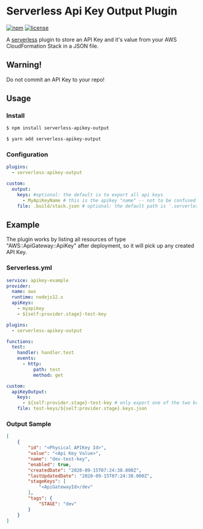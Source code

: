 # Serverless Api Key Output Plugin

[![npm](https://img.shields.io/npm/v/serverless-apikey-output.svg)](https://www.npmjs.com/package/serverless-apikey-output)
[![license](https://img.shields.io/github/license/andrwetomai/serverless-apikey-output.svg)](https://github.com/andrewtomai/serverless-apikey-output/blob/master/LICENSE.md)

A [serverless](https://serverless.com) plugin to store an API Key and it's value from your AWS CloudFormation Stack in a JSON file.

## Warning!
Do not commit an API Key to your repo!

## Usage

### Install
```bash
$ npm install serverless-apikey-output
```

```bash
$ yarn add serverless-apikey-output
```

### Configuration

```yaml
plugins:
  - serverless-apikey-output

custom:
  output:
    keys: #optional: the default is to export all api keys
      - MyApiKeyName # this is the apikey "name" -- not to be confused with the cloudformation logicalId
    file: .build/stack.json # optional: the default path is '.serverless-apikey-output/${self:provider.stage}.keys.json'
```

## Example

The plugin works by listing all resources of type "AWS::ApiGateway::ApiKey" after deployment, so it will pick up any created API Key.

### Serverless.yml

```yaml
service: apikey-example
provider:
  name: aws
  runtime: nodejs12.x
  apiKeys:
    - myapikey
    - ${self:provider.stage}-test-key

plugins:
  - serverless-apikey-output

functions:
  test:
    handler: handler.test
    events:
      - http:
          path: test
          method: get

custom:
  apiKeyOutput:
    keys:
      - ${self:provider.stage}-test-key # only export one of the two keys created
    file: test-keys/${self:provider.stage}.keys.json
```

### Output Sample

```json
[
    {
        "id": "<Physical APIKey Id>",
        "value": "<Api Key Value>",
        "name": "dev-test-key",
        "enabled": true,
        "createdDate": "2020-09-15T07:24:38.000Z",
        "lastUpdatedDate": "2020-09-15T07:24:38.000Z",
        "stageKeys": [
            "<ApiGatewayId>/dev"
        ],
        "tags": {
            "STAGE": "dev"
        }
    }
]
```